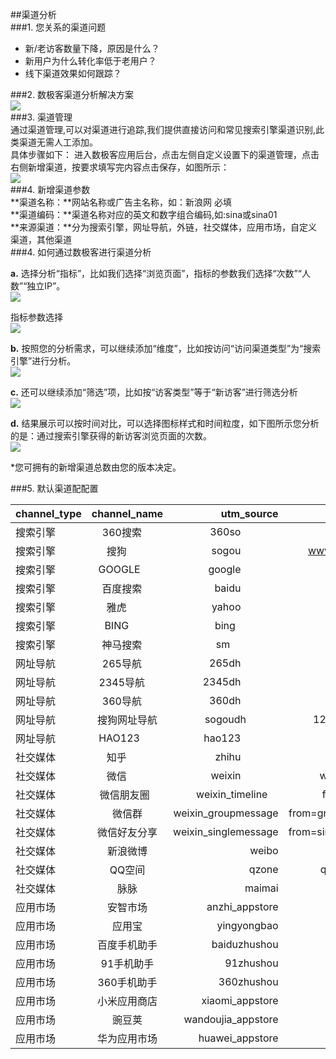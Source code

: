 ##渠道分析  
###1. 您关系的渠道问题  
* 新/老访客数量下降，原因是什么？  
* 新用户为什么转化率低于老用户？  
* 线下渠道效果如何跟踪？  

###2. 数极客渠道分析解决方案  
![](http://www.shujike.com/docsimg/渠道分析1.jpg)  
###3. 渠道管理  
通过渠道管理,可以对渠道进行追踪,我们提供直接访问和常见搜索引擎渠道识别,此类渠道无需人工添加。  
具体步骤如下： 进入数极客应用后台，点击左侧自定义设置下的渠道管理，点击右侧新增渠道，按要求填写完内容点击保存，如图所示：  
![](http://www.shujike.com/docsimg/渠道分析2.jpg)  
###4. 新增渠道参数  
**渠道名称：**网站名称或广告主名称，如：新浪网 必填  
**渠道编码：**渠道名称对应的英文和数字组合编码,如:sina或sina01  
**来源渠道：**分为搜索引擎，网址导航，外链，社交媒体，应用市场，自定义渠道，其他渠道  
###4. 如何通过数极客进行渠道分析  

**a.**	选择分析“指标”，比如我们选择“浏览页面”，指标的参数我们选择“次数”“人数”“独立IP”。  
![](http://www.shujike.com/docsimg/渠道分析3.jpg) 

指标参数选择  
![](http://www.shujike.com/docsimg/渠道分析4.jpg)  

**b.**	按照您的分析需求，可以继续添加“维度”，比如按访问“访问渠道类型”为“搜索引擎”进行分析。  
![](http://www.shujike.com/docsimg/渠道分析5.jpg)  

**c.**	还可以继续添加“筛选”项，比如按“访客类型”等于“新访客”进行筛选分析  
![](http://www.shujike.com/docsimg/渠道分析6.jpg)  

**d.**	结果展示可以按时间对比，可以选择图标样式和时间粒度，如下图所示您分析的是：通过搜索引擎获得的新访客浏览页面的次数。  
![](http://www.shujike.com/docsimg/渠道分析7.jpg)  

*您可拥有的新增渠道总数由您的版本决定。  

###5. 默认渠道配配置  

| channel_type | channel_name | utm_source | pattern  |    
| ------------- |:-------------:| -----:|-----:|    
|搜索引擎     | 360搜索      | 360so                | so.com|
|搜索引擎     | 搜狗         | sogou                | www.sogou.com  |
| 搜索引擎    | GOOGLE      | google               | .google.|
|搜索引擎     | 百度搜索     | baidu                | baidu.com|
|搜索引擎     | 雅虎        | yahoo                | yahoo.com|
|搜索引擎     | BING        | bing                 | bing.com|
|搜索引擎     | 神马搜索     | sm                   | sm.cn|
|网址导航     | 265导航      | 265dh                | 2345.com|
|网址导航     | 2345导航     | 2345dh               | 2345.com|
|网址导航     | 360导航      | 360dh                | hao.360.cn|
|网址导航     | 搜狗网址导航 | sogoudh              | 123.sogou.com|
|网址导航     | HAO123      | hao123               | hao123.com|
|社交媒体     | 知乎         | zhihu                | zhihu.com|
|社交媒体     | 微信         | weixin               | weixin.qq.com|
|社交媒体     | 微信朋友圈   | weixin_timeline      | from=timeline|
|社交媒体     | 微信群       | weixin_groupmessage  | from=groupmessage|
|社交媒体     | 微信好友分享 | weixin_singlemessage | from=singlemessage|
|社交媒体     | 新浪微博     | weibo                | weibo.com|
|社交媒体     | QQ空间       | qzone                | qzone.qq.com|
|社交媒体     | 脉脉         | maimai               | maimai.cn|
|应用市场     | 安智市场     | anzhi_appstore       | 
|应用市场     | 应用宝       | yingyongbao          | 
|应用市场     | 百度手机助手 | baiduzhushou         | 
|应用市场     | 91手机助手   | 91zhushou            | 
|应用市场     | 360手机助手  | 360zhushou           | 
|应用市场     | 小米应用商店 | xiaomi_appstore      | 
|应用市场     | 豌豆荚      | wandoujia_appstore   | 
|应用市场     | 华为应用市场 | huawei_appstore      | 

